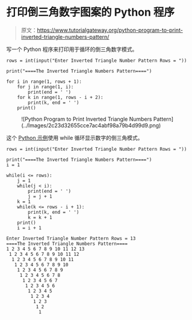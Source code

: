 # 打印倒三角数字图案的 Python 程序

> 原文：<https://www.tutorialgateway.org/python-program-to-print-inverted-triangle-numbers-pattern/>

写一个 Python 程序来打印用于循环的倒三角数字模式。

```
rows = int(input("Enter Inverted Triangle Number Pattern Rows = "))

print("====The Inverted Triangle Numbers Pattern====")

for i in range(1, rows + 1):
    for j in range(1, i):
        print(end = ' ')
    for k in range(1, rows - i + 2):
        print(k, end = ' ')
    print()
```

<figure class="wp-block-image size-large">![Python Program to Print Inverted Triangle Numbers Pattern](../Images/2c23d32655cce7ac4abf98a79b4d99d9.png)</figure>

这个 [Python 示例](https://www.tutorialgateway.org/python-programming-examples/)使用 while 循环显示数字的倒三角模式。

```
rows = int(input("Enter Inverted Triangle Number Pattern Rows = "))

print("====The Inverted Triangle Numbers Pattern====")
i = 1

while(i <= rows):
    j = 1
    while(j < i):
        print(end = ' ')
        j = j + 1
    k = 1
    while(k <= rows - i + 1):
        print(k, end = ' ')
        k = k + 1
    print()
    i = i + 1
```

```
Enter Inverted Triangle Number Pattern Rows = 13
====The Inverted Triangle Numbers Pattern====
1 2 3 4 5 6 7 8 9 10 11 12 13 
 1 2 3 4 5 6 7 8 9 10 11 12 
  1 2 3 4 5 6 7 8 9 10 11 
   1 2 3 4 5 6 7 8 9 10 
    1 2 3 4 5 6 7 8 9 
     1 2 3 4 5 6 7 8 
      1 2 3 4 5 6 7 
       1 2 3 4 5 6 
        1 2 3 4 5 
         1 2 3 4 
          1 2 3 
           1 2 
            1 
```